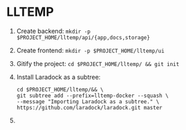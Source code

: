 # LLTEMP

1. Create backend: `mkdir -p $PROJECT_HOME/lltemp/api/{app,docs,storage}`  
2. Create frontend: `mkdir -p $PROJECT_HOME/lltemp/ui`  
3. Gitify the project: `cd $PROJECT_HOME/lltemp/ && git init`
4. Install Laradock as a subtree: 

    ```
    cd $PROJECT_HOME/lltemp/&& \
    git subtree add --prefix=lltemp-docker --squash \
    --message "Importing Laradock as a subtree." \
    https://github.com/laradock/laradock.git master
    ```  
5. 
